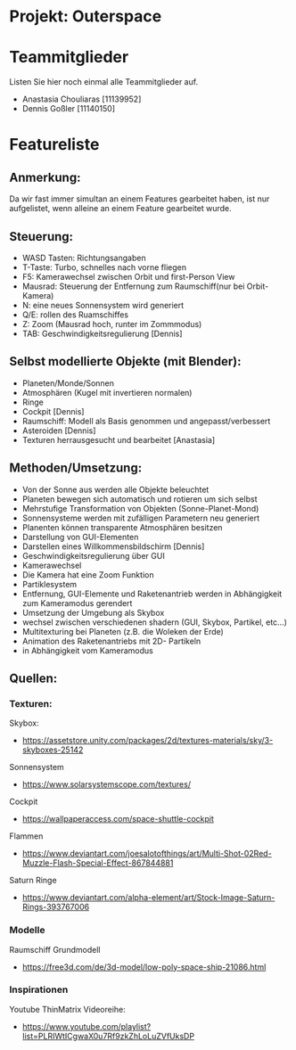 # **Projekt: Outerspace**

# Teammitglieder
Listen Sie hier noch einmal alle Teammitglieder auf.
- Anastasia Chouliaras [11139952]
- Dennis Goßler [11140150]

# Featureliste

## Anmerkung:
Da wir fast immer simultan an einem Features gearbeitet haben, ist nur aufgelistet, wenn alleine an einem Feature gearbeitet wurde.

## Steuerung: 
-	WASD Tasten: Richtungsangaben
-	T-Taste: Turbo, schnelles nach vorne fliegen
-	F5: Kamerawechsel zwischen Orbit und first-Person View
-	Mausrad: Steuerung der Entfernung zum Raumschiff(nur bei Orbit-Kamera)
-	N: eine neues Sonnensystem wird generiert
-	Q/E: rollen des Ruamschiffes
-	Z: Zoom (Mausrad hoch, runter im Zommmodus)
-	TAB: Geschwindigkeitsregulierung [Dennis]


## Selbst modellierte Objekte (mit Blender):
-	Planeten/Monde/Sonnen
- Atmosphären (Kugel mit invertieren normalen)
-	Ringe
- Cockpit [Dennis]
-	Raumschiff: Modell als Basis genommen und angepasst/verbessert
-	Asteroiden [Dennis]
-	Texturen herrausgesucht und bearbeitet [Anastasia]

## Methoden/Umsetzung:
-	Von der Sonne aus werden alle Objekte beleuchtet
-	Planeten bewegen sich automatisch und rotieren um sich selbst
-	Mehrstufige Transformation von Objekten (Sonne-Planet-Mond)
-	Sonnensysteme werden mit zufälligen Parametern neu generiert
-	Planenten können transparente Atmosphären besitzen  
-	Darstellung von GUI-Elementen 
-	Darstellen eines Willkommensbildschirm [Dennis]
-	Geschwindigkeitsregulierung über GUI
-	Kamerawechsel 
-	Die Kamera hat eine Zoom Funktion
-	Partiklesystem
-	Entfernung, GUI-Elemente und Raketenantrieb werden in Abhängigkeit zum Kameramodus gerendert
-	Umsetzung der Umgebung als Skybox
-	wechsel zwischen verschiedenen shadern (GUI, Skybox, Partikel, etc...)
-	Multitexturing bei Planeten (z.B. die Woleken der Erde)
-	Animation des Raketenantriebs mit 2D- Partikeln 
-	in Abhängigkeit vom Kameramodus

## Quellen:

### Texturen:

Skybox:
- https://assetstore.unity.com/packages/2d/textures-materials/sky/3-skyboxes-25142

Sonnensystem
- https://www.solarsystemscope.com/textures/

Cockpit
- https://wallpaperaccess.com/space-shuttle-cockpit

Flammen
- https://www.deviantart.com/joesalotofthings/art/Multi-Shot-02Red-Muzzle-Flash-Special-Effect-867844881

Saturn Ringe
- https://www.deviantart.com/alpha-element/art/Stock-Image-Saturn-Rings-393767006

### Modelle

Raumschiff Grundmodell
- https://free3d.com/de/3d-model/low-poly-space-ship-21086.html

### Inspirationen 
Youtube ThinMatrix Videoreihe:
- https://www.youtube.com/playlist?list=PLRIWtICgwaX0u7Rf9zkZhLoLuZVfUksDP

